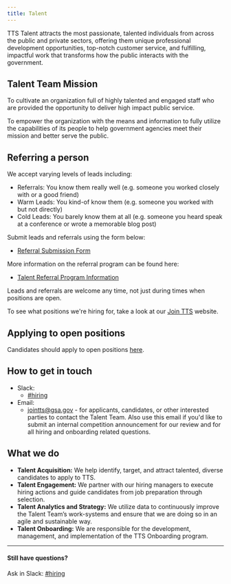 ```yaml
---
title: Talent
---
```


TTS Talent attracts the most passionate, talented individuals from across the public and private sectors, offering them unique professional development opportunities, top-notch customer service, and fulfilling, impactful work that transforms how the public interacts with the government.

## Talent Team Mission

To cultivate an organization full of highly talented and engaged staff who are provided the opportunity to deliver high impact public service.

To empower the organization with the means and information to fully utilize the capabilities of its people to help government agencies meet their mission and better serve the public.

## Referring a person

We accept varying levels of leads including: 

* Referrals: You know them really well (e.g. someone you worked closely with or a good friend)
* Warm Leads: You kind-of know them (e.g. someone you worked with but not directly) 
* Cold Leads: You barely know them at all (e.g. someone you heard speak at a conference or wrote a memorable blog post)

Submit leads and referrals using the form below:

  * [Referral Submission Form](https://goo.gl/forms/I6cOnRNdh21aP5e63)

More information on the referral program can be found here:

  * [Talent Referral Program Information](https://docs.google.com/document/d/1GY57s0tXahSwTaLzHEuR6falwQcNh7nbCnRnLoQppdQ/edit)

Leads and referrals are welcome any time, not just during times when positions are open.

To see what positions we're hiring for, take a look at our [Join TTS](https://join.tts.gsa.gov/) website.

## Applying to open positions

Candidates should apply to open positions [here](https://join.tts.gsa.gov/).

## How to get in touch

* Slack:
  * [#hiring](https://gsa-tts.slack.com/messages/hiring/)
* Email:
  * [jointts@gsa.gov](mailto:jointts@gsa.gov) - for applicants, candidates, or other interested parties to contact the Talent Team. Also use this email if you'd like to submit an internal competition announcement for our review and for all hiring and onboarding related questions.

## What we do

* **Talent Acquisition:** We help identify, target, and attract talented, diverse candidates to apply to TTS.
* **Talent Engagement:** We partner with our hiring managers to execute hiring actions and guide candidates from job preparation through selection.
* **Talent Analytics and Strategy:** We utilize data to continuously improve the Talent Team’s work-systems and ensure that we are doing so in an agile and sustainable way.
* **Talent Onboarding:** We are responsible for the development, management, and implementation of the TTS Onboarding program.






---

#### Still have questions?

Ask in Slack: [#hiring](https://gsa-tts.slack.com/messages/hiring/)
